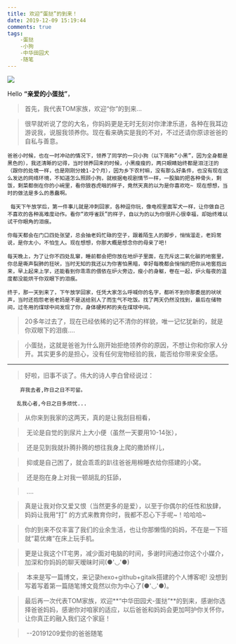 ```yaml
---
title: 欢迎“蛋挞”的到来！
date: 2019-12-09 15:19:44
comments: true
tags:
	-蛋挞
	-小狗
	-中华田园犬
	-随笔
---
```


![](/assets/blogImg/蛋挞.jpg)

Hello **“亲爱的小蛋挞”**，

>首先，我代表TOM家族，欢迎“你”的到来...
>
><!-- more -->

>很早就听说了您的大名，你妈妈更是无时无刻对你津津乐道，各种在我耳边游说我，说服我领养你。现在看来确实是我的不对，不过还请你原谅爸爸的自私与善意。

    爸爸小时候，也在一时冲动的情况下，领养了同学的一只小狗（以下简称“小黑”，因为全身都是黑色的），我还清晰的记得，当时领养回来的时候，小黑瘦瘦的，两只眼睛始终都是泪汪汪的（跟你的处境一样，也是刚刚分娩1-2个月），因为乡下农村嘛，没有那么好条件，也没有现在这么发达的网络环境，不知道怎么照顾小狗，就根据电视剧情节一样，一股脑的把各种骨头，剩饭，剩菜都倒在你的小碗里，看你狼吞虎咽的样子，竟然天真的以为是你喜欢吃~ 现在想想，当时的做法是多么的愚蠢啊。
    
     每天下午放学后，第一件事儿就是冲刺回家，各种逗你玩，像电视里面军犬一样，让你做自己不喜欢的各种高难度动作。看你“欢呼雀跃”的样子，自以为的以为你很开心很幸福，却始终难以试干你眼角的泪痕。
    
    ​你每天都会在门口四处张望，总会抽老妈忙碌的空子，跟着陌生人的脚步，悄悄溜走，老妈常说，是你太小，不怕生人。现在想想，你那大概是想念你的母亲了吧!
    
    ​每天晚上，为了让你不四处乱窜，睡前都会把你放在地炉子里面，在充斥这二氧化碳的地窖里，你总是嘶声裂肺的狂吠，当时无知的我还以为你害怕黑暗，幸好每晚都会悄悄的把你从地窖抱出来，早上起来上学，还能看到你乖乖的偎依在炉火旁边，瘦小的身躯，卷在一起，炉火每夜的温度都没能烘干你双眼下的泪痕。
    
    ​终于，那一天到来了，下午放学回家，任凭大家怎么呼喊你的名字，都听不到你那委屈的吠吠声，当时还抱怨老爸老妈是不是送给别人了而生气不吃饭。找了两天仍然没找到，最后在储物间，过冬用的煤球中间发现了你，身体硬邦邦的夹在煤球中间。

>20多年过去了，现在已经依稀的记不清你的样貌，唯一记忆犹新的，就是你双眼下的泪痕....

>小蛋挞，这就是爸爸为什么刚开始拒绝领养你的原因，不想让你和你家人分开。其实更多的是担心，没有任何宠物经验的我，能否给你带来安全感。

----------

>好啦，旧事不谈了。伟大的诗人李白曾经说过：

		弃我去者,昨日之日不可留。
	
	​	乱我心者,今日之日多烦忧...

>从你来到我家的这两天，真的是让我刮目相看，

>​	无论是自觉的到尿片上大小便（虽然一天要用10-14张），

>​	还是见到我就扑腾扑腾的想往我身上爬的撒娇样儿，

>​	抑或是自己困了，就会乖乖的趴往爸爸用棉睡衣给你搭建的小窝。

>​	还是抱在身上对我一顿胡乱的狂舔，

>​	....

>​	真是让我对你又爱又恨（当然更多的是爱），以至于你偶尔的任性和放肆，妈妈让我用“打” 的方式来教育你时，我都不忍心下手呢~！哈哈哈~

>​	你的到来不仅丰富了我们的业余生活，也让你那懒惰的妈妈，不在是一下班就“葛优瘫”在床上玩手机。

>​	更是让我这个IT宅男，减少面对电脑的时间，多谢时间通过你这个小媒介，加深和你妈妈的聊天暧昧时间(●'◡'●)

>​	本来是写一篇博文，来记录hexo+github+gitalk搭建的个人博客呢! 没想到写着写着第一篇随笔博文竟然以你为中心了(●'◡'●)。

>​	最后再一次代表TOM家族，欢迎**“中华田园犬-蛋挞”**的到来，感谢你选择爸爸妈妈，感谢你对咱家的适应，以后爸爸和妈妈会更加呵护你关怀你，让你真正的融入我们这个家庭！

>​																								    --20191209爱你的爸爸随笔  

​																											   